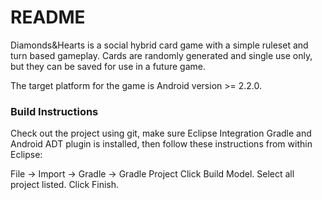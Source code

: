 # README #

Diamonds&Hearts is a social hybrid card game with a simple ruleset and turn based gameplay. Cards are randomly generated and single use only, but they can be saved for use in a future game.

The target platform for the game is Android version >= 2.2.0.

### Build Instructions ###

Check out the project using git, make sure Eclipse Integration Gradle and Android ADT plugin is installed, then follow these instructions from within Eclipse:

File -> Import -> Gradle -> Gradle Project
Click Build Model.
Select all project listed.
Click Finish.